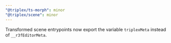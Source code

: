 ```yaml
---
"@triplex/ts-morph": minor
"@triplex/scene": minor
---
```


Transformed scene entrypoints now export the variable `triplexMeta` instead of `__r3fEditorMeta`.
